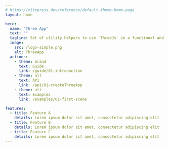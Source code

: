 ```yaml
---
# https://vitepress.dev/reference/default-theme-home-page
layout: home

hero:
  name: "Three App"
  text: ""
  tagline: Set of utility helpers to use `ThreeJs` in a functional and declarative way
  image:
    src: /logo-simple.png
    alt: ThreeApp
  actions:
    - theme: brand
      text: Guide
      link: /guide/01-introduction
    - theme: alt
      text: API
      link: /api/01-createThreeApp
    - theme: alt
      text: Examples
      link: /examples/01-first-scene

features:
  - title: Feature A
    details: Lorem ipsum dolor sit amet, consectetur adipiscing elit
  - title: Feature B
    details: Lorem ipsum dolor sit amet, consectetur adipiscing elit
  - title: Feature C
    details: Lorem ipsum dolor sit amet, consectetur adipiscing elit
---
```


